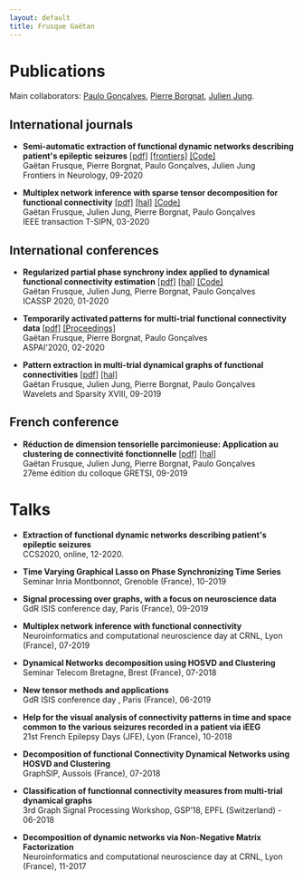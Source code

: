 ```yaml
---
layout: default
title: Frusque Gaëtan
---
```

# Publications #

Main collaborators:  [Paulo Gonçalves](http://perso.ens-lyon.fr/paulo.goncalves/), [Pierre Borgnat](https://perso.ens-lyon.fr/pierre.borgnat/), [Julien Jung](https://www.researchgate.net/profile/Julien_Jung).
## International journals ##

* **Semi-automatic extraction of functional dynamic networks describing patient's epileptic seizures** [[pdf]](../Support/fneur-11-579725.pdf) [[frontiers]](https://www.frontiersin.org/articles/10.3389/fneur.2020.579725/full) [[Code]](https://frusquegaetan.github.io/BTND/)\
Gaëtan Frusque, Pierre Borgnat, Paulo Gonçalves, Julien Jung \
Frontiers in Neurology, 09-2020

* **Multiplex network inference with sparse tensor decomposition for functional connectivity** [[pdf]](../Support/IEEE-T-SIPN.pdf) [[hal]](https://hal.inria.fr/hal-02531459/file/IEEE-T-SIPN.pdf)  [[Code]](https://frusquegaetan.github.io/FCTensDec/)\
Gaëtan Frusque, Julien Jung, Pierre Borgnat, Paulo Gonçalves \
IEEE transaction T-SIPN, 03-2020

## International conferences ##

* **Regularized partial phase synchrony index applied to dynamical functional connectivity estimation** [[pdf]](../Support/Frusque.icassp2020.pdf) [[hal]](https://hal.inria.fr/hal-02459821/document) [[Code]](../Code)\
Gaëtan Frusque, Julien Jung, Pierre Borgnat, Paulo Gonçalves\
ICASSP 2020, 01-2020

* **Temporarily activated patterns for multi-trial functional connectivity data** [[pdf]](../Support/ASPAI.pdf) [[Proceedings]](https://www.sensorsportal.com/ASPAI_2020/ASPAI_2020_Conference_Proceedings.pdf) \
Gaëtan Frusque, Pierre Borgnat, Paulo Gonçalves \
ASPAI'2020, 02-2020

* **Pattern extraction in multi-trial dynamical graphs of functional connectivities** [[pdf]](../Support/spie.pdf) [[hal]](https://hal.archives-ouvertes.fr/hal-02399385/file/SPIE.pdf) \
Gaëtan Frusque, Julien Jung, Pierre Borgnat, Paulo Gonçalves \
Wavelets and Sparsity XVIII, 09-2019

## French conference ##

* **Réduction de dimension tensorielle parcimonieuse:  Application au clustering de connectivité fonctionnelle** [[pdf]](../Support/Gretsi2019-Frusque.pdf) [[hal]](https://hal.inria.fr/hal-02154888/file/Gretsi2019-Frusque.pdf) \
Gaëtan Frusque, Julien Jung, Pierre Borgnat, Paulo Gonçalves \
27ème édition du colloque GRETSI, 09-2019

# Talks #

* **Extraction of functional dynamic networks describing patient's epileptic seizures** \
CCS2020, online, 12-2020.

* **Time Varying Graphical Lasso on Phase
Synchronizing Time Series** \
Seminar Inria Montbonnot, Grenoble (France), 10-2019

* **Signal processing over graphs, with a focus on neuroscience data** \
GdR ISIS conference day, Paris (France), 09-2019

* **Multiplex network inference with functional connectivity** \
Neuroinformatics and computational neuroscience day at CRNL, Lyon (France), 07-2019

* **Dynamical Networks decomposition using HOSVD and Clustering** \
Seminar Telecom Bretagne, Brest (France), 07-2018

* **New tensor methods and applications** \
GdR ISIS conference day , Paris (France), 06-2019

* **Help for the visual analysis of connectivity patterns in time and space common to the various seizures recorded in a patient via iEEG** \
21st French Epilepsy Days (JFE), Lyon (France), 10-2018

* **Decomposition of functional Connectivity Dynamical Networks using HOSVD and Clustering** \
GraphSIP, Aussois (France), 07-2018

* **Classification of functionnal connectivity measures from multi-trial dynamical graphs** \
3rd Graph Signal Processing Workshop, GSP’18, EPFL (Switzerland) - 06-2018

* **Decomposition of dynamic networks via
Non-Negative Matrix Factorization** \
Neuroinformatics and computational neuroscience day at CRNL, Lyon (France), 11-2017

<br/>
